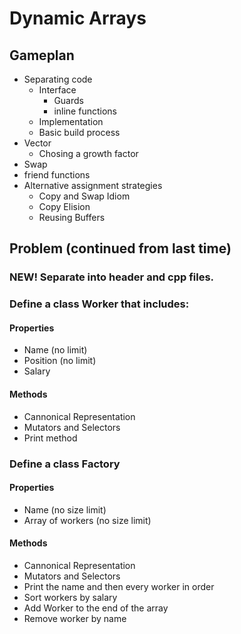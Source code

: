 # Dynamic Arrays

## Gameplan

* Separating code
	* Interface
		* Guards
		* inline functions
	* Implementation
	* Basic build process
* Vector
	* Chosing a growth factor
* Swap
* friend functions
* Alternative assignment strategies
	* Copy and Swap Idiom
	* Copy Elision
	* Reusing Buffers

## Problem (continued from last time)

### NEW! Separate into header and cpp files.

### Define a class Worker that includes:

#### Properties
* Name (no limit)
* Position (no limit)
* Salary

#### Methods
* Cannonical Representation
* Mutators and Selectors
* Print method

### Define a class Factory

#### Properties
* Name (no size limit)
* Array of workers (no size limit)

#### Methods
* Cannonical Representation
* Mutators and Selectors
* Print the name and then every worker in order
* Sort workers by salary
* Add Worker to the end of the array
* Remove worker by name
